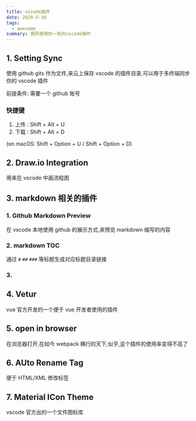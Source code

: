 ```yaml
---
title: vscode插件
date: 2020-5-16
tags:
  - awesome
summary: 我所使用的一些的vscode插件
---
```


## 1. Setting Sync

使用 github gits 作为文件,来云上保存 vscode 的插件目录,可以用于多终端同步你的 vscode 插件

前提条件:
需要一个 github 账号

### 快捷键

1. 上传 : Shift + Alt + U
2. 下载 : Shift + Alt + D

(on macOS: Shift + Option + U / Shift + Option + D)

## 2. Draw.io Integration

用来在 vscode 中画流程图

## 3. markdown 相关的插件

### 1. Github Markdown Preview

在 vscode 本地使用 github 的展示方式,来预览 markdown 缩写的内容

### 2. markdown TOC

通过 `#` `##` `###` 等标题生成对应标题目录链接

### 3.

## 4. Vetur

vue 官方开发的一个便于 vue 开发者使用的插件

## 5. open in browser

在浏览器打开,在如今 webpack 横行的天下,似乎,这个插件的使用率变得不高了

## 6. AUto Rename Tag

便于 HTML/XML 修改标签

## 7. Material ICon Theme

vscode 官方出的一个文件图标库
